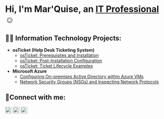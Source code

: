 <h1>Hi, I'm Mar'Quise, an <a href="https://www.linkedin.com/in/mar-quise-harvey-580b2728b">IT Professional</a>☺</h1>

<h2>👨‍💻 Information Technology Projects:</h2>

- <b>osTicket (Help Desk Ticketing System)</b>
  - [osTicket: Prerequisites and Installation](https://github.com/MHarveyy02/ostickets-prereqs)
  - [osTicket: Post-Installation Configuration](https://github.com/MHarveyy02/post-install-config)
  - [osTicket: Ticket Lifecycle Examples](https://github.com/MHarveyy02/ticket-lifecycle)
- <b>Microsoft Azure</b>
  - [Configuring On-premises Active Directory within Azure VMs](https://github.com/MHarveyy02/configure-ad)
  - [Network Security Groups (NSGs) and Inspecting Network Protocols](https://github.com/MHarveyy02/azure-network-protocols)

<h2>🤳Connect with me:</h2>

[<img align="left" alt="Josh | Twitter" width="22px" src="https://cdn.jsdelivr.net/npm/simple-icons@v3/icons/twitter.svg" />][twitter]
[<img align="left" alt="Josh | LinkedIn" width="22px" src="https://cdn.jsdelivr.net/npm/simple-icons@v3/icons/linkedin.svg" />][linkedin]
[<img align="left" alt="Josh | Instagram" width="22px" src="https://cdn.jsdelivr.net/npm/simple-icons@v3/icons/instagram.svg" />][instagram]

[twitter]: https://twitter.com/Josh
[instagram]: https://www.instagram.com/xssovy
[linkedin]: https://linkedin.com/in/https://www.linkedin.com/in/mar-quise-harvey-580b2728b/

